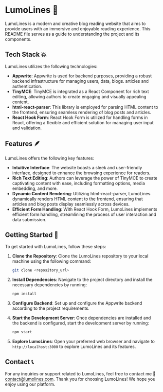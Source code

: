 # LumoLines 📝

LumoLines is a modern and creative blog reading website that aims to provide users with an immersive and enjoyable reading experience.
This README file serves as a guide to understanding the project and its components.

## Tech Stack 💥

LumoLines utilizes the following technologies:

- **Appwrite**: Appwrite is used for backend purposes, providing a robust backend infrastructure for managing users, data, blogs. articles and authentication.
- **TinyMCE**: TinyMCE is integrated as a React Component for rich text editing, allowing authors to create engaging and visually appealing content.
- **html-react-parser**: This library is employed for parsing HTML content to the frontend, ensuring seamless rendering of blog posts and articles.
- **React Hook Form**: React Hook Form is utilized for handling forms in React, offering a flexible and efficient solution for managing user input and validation.

## Features 🪶

LumoLines offers the following key features:

- **Intuitive Interface**: The website boasts a sleek and user-friendly interface, designed to enhance the browsing experience for readers.
- **Rich Text Editing**: Authors can leverage the power of TinyMCE to create captivating content with ease, including formatting options, media embedding, and more.
- **Dynamic Content Rendering**: Utilizing html-react-parser, LumoLines dynamically renders HTML content to the frontend, ensuring that articles and blog posts display seamlessly across devices.
- **Efficient Form Handling**: With React Hook Form, LumoLines implements efficient form handling, streamlining the process of user interaction and data submission.

## Getting Started 🛬

To get started with LumoLines, follow these steps:

1. **Clone the Repository**: Clone the LumoLines repository to your local machine using the following command:

   ```bash
   git clone <repository_url>
   ```

2. **Install Dependencies**: Navigate to the project directory and install the necessary dependencies by running:

   ```bash
   npm install
   ```

3. **Configure Backend**: Set up and configure the Appwrite backend according to the project requirements.

4. **Start the Development Server**: Once dependencies are installed and the backend is configured, start the development server by running:

   ```bash
   npm start
   ```

5. **Explore LumoLines**: Open your preferred web browser and navigate to `http://localhost:3000` to explore LumoLines and its features.

## Contact 📞

For any inquiries or support related to LumoLines, feel free to contact me 💌 [contact@lumolines.com](mailto:avinashurmilayadav@gmail.com).
Thank you for choosing LumoLines! We hope you enjoy using our platform.
